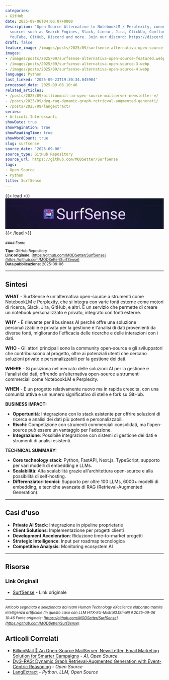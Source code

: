 ```yaml
---
categories:
- GitHub
date: 2025-09-06T04:06:07+0000
description: 'Open Source Alternative to NotebookLM / Perplexity, connected to external
  sources such as Search Engines, Slack, Linear, Jira, ClickUp, Confluence, Notion,
  YouTube, GitHub, Discord and more. Join our discord: https://discord.gg/ejRNvftDp9'
draft: false
feature_image: /images/posts/2025/09/surfsense-alternativa-open-source-featured.webp
images:
- /images/posts/2025/09/surfsense-alternativa-open-source-featured.webp
- /images/posts/2025/09/surfsense-alternativa-open-source-3.webp
- /images/posts/2025/09/surfsense-alternativa-open-source-4.webp
language: Python
last_linked: '2025-09-23T19:30:34.045904'
processed_date: 2025-09-06 10:46
related_articles:
- /posts/2025/09/billionmail-an-open-source-mailserver-newsletter-e/
- /posts/2025/09/dyg-rag-dynamic-graph-retrieval-augmented-generati/
- /posts/2025/09/langextract/
series:
- Articoli Interessanti
showDate: true
showPagination: true
showReadingTime: true
showWordCount: true
slug: surfsense
source_date: '2025-09-06'
source_type: GitHub Repository
source_url: https://github.com/MODSetter/SurfSense
tags:
- Open Source
- Python
title: SurfSense
---
```


{{< lead >}}
![new_header](/images/posts/2025/09/surfsense-alternativa-open-source-featured.webp)
{{< /lead >}}

<small>
#### Fonte

**Tipo:** GitHub Repository  
**Link originale:** [https://github.com/MODSetter/SurfSense](https://github.com/MODSetter/SurfSense)  
**Data pubblicazione:** 2025-09-06

</small>

---

## Sintesi

**WHAT** - SurfSense è un'alternativa open-source a strumenti come NotebookLM e Perplexity, che si integra con varie fonti esterne come motori di ricerca, Slack, Jira, GitHub, e altri. È un servizio che permette di creare un notebook personalizzato e privato, integrato con fonti esterne.

**WHY** - È rilevante per il business AI perché offre una soluzione personalizzabile e privata per la gestione e l'analisi di dati provenienti da diverse fonti, migliorando l'efficacia delle ricerche e delle interazioni con i dati.

**WHO** - Gli attori principali sono la community open-source e gli sviluppatori che contribuiscono al progetto, oltre ai potenziali utenti che cercano soluzioni private e personalizzabili per la gestione dei dati.

**WHERE** - Si posiziona nel mercato delle soluzioni AI per la gestione e l'analisi dei dati, offrendo un'alternativa open-source a strumenti commerciali come NotebookLM e Perplexity.

**WHEN** - È un progetto relativamente nuovo ma in rapida crescita, con una comunità attiva e un numero significativo di stelle e fork su GitHub.

**BUSINESS IMPACT:**
- **Opportunità**: Integrazione con lo stack esistente per offrire soluzioni di ricerca e analisi dei dati più potenti e personalizzabili.
- **Rischi**: Competizione con strumenti commerciali consolidati, ma l'open-source può essere un vantaggio per l'adozione.
- **Integrazione**: Possibile integrazione con sistemi di gestione dei dati e strumenti di analisi esistenti.

**TECHNICAL SUMMARY:**
- **Core technology stack**: Python, FastAPI, Next.js, TypeScript, supporto per vari modelli di embedding e LLMs.
- **Scalabilità**: Alta scalabilità grazie all'architettura open-source e alla possibilità di self-hosting.
- **Differenziatori tecnici**: Supporto per oltre 100 LLMs, 6000+ modelli di embedding, e tecniche avanzate di RAG (Retrieval-Augmented Generation).

---

## Casi d'uso

- **Private AI Stack**: Integrazione in pipeline proprietarie
- **Client Solutions**: Implementazione per progetti clienti
- **Development Acceleration**: Riduzione time-to-market progetti
- **Strategic Intelligence**: Input per roadmap tecnologica
- **Competitive Analysis**: Monitoring ecosystem AI

---



## Risorse

### Link Originali
- [SurfSense](https://github.com/MODSetter/SurfSense) - Link originale


---

*<small>Articolo segnalato e selezionato dal team Human Technology eXcellence elaborato tramite intelligenza artificiale (in questo caso con LLM HTX-EU-Mistral3.1Small) il 2025-09-06 10:46
Fonte originale: [https://github.com/MODSetter/SurfSense](https://github.com/MODSetter/SurfSense)</small>*

## Articoli Correlati

- [BillionMail 📧 An Open-Source MailServer, NewsLetter, Email Marketing Solution for Smarter Campaigns](/posts/2025/09/billionmail-an-open-source-mailserver-newsletter-e/) - *AI, Open Source*
- [DyG-RAG: Dynamic Graph Retrieval-Augmented Generation with Event-Centric Reasoning](/posts/2025/09/dyg-rag-dynamic-graph-retrieval-augmented-generati/) - *Open Source*
- [LangExtract](/posts/2025/09/langextract/) - *Python, LLM, Open Source*